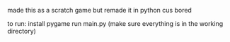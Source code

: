 made this as a scratch game but remade it in python cus bored

to run:
install pygame
run main.py (make sure everything is in the working directory)
